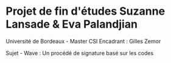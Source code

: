 # Projet de fin d'études Suzanne Lansade & Eva Palandjian
Université de Bordeaux - Master CSI
Encadrant : Gilles Zemor

Sujet - Wave : Un procédé de signature basé sur les codes

